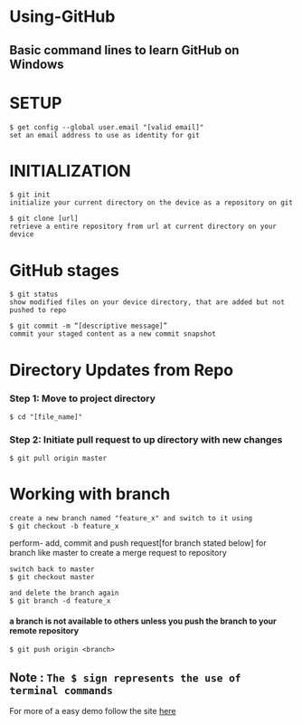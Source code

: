 ﻿# Using-GitHub
## Basic command lines to learn GitHub on Windows

# SETUP

```
$ get config --global user.email "[valid email]"
set an email address to use as identity for git
```

# INITIALIZATION
```
$ git init
initialize your current directory on the device as a repository on git
```
```
$ git clone [url]
retrieve a entire repository from url at current directory on your device
```

# GitHub stages
```
$ git status
show modified files on your device directory, that are added but not pushed to repo
```
```
$ git commit -m “[descriptive message]”
commit your staged content as a new commit snapshot
```

# Directory Updates from Repo
### Step 1: Move to project directory
```
$ cd "[file_name]"
```
### Step 2: Initiate pull request to up directory with new changes
```
$ git pull origin master
```

# Working with branch
```
create a new branch named "feature_x" and switch to it using
$ git checkout -b feature_x
```

perform-   add, commit and push request[for branch stated below] for branch like 	           master to create a merge request to repository

```
switch back to master
$ git checkout master
```
```
and delete the branch again
$ git branch -d feature_x
```
#### a branch is not available to others unless you push the branch to your remote repository
```
$ git push origin <branch>
```
## Note : ``` The $ sign represents the use of terminal commands ```

For more of a easy demo follow the site [here](http://rogerdudler.github.io/git-guide/)
